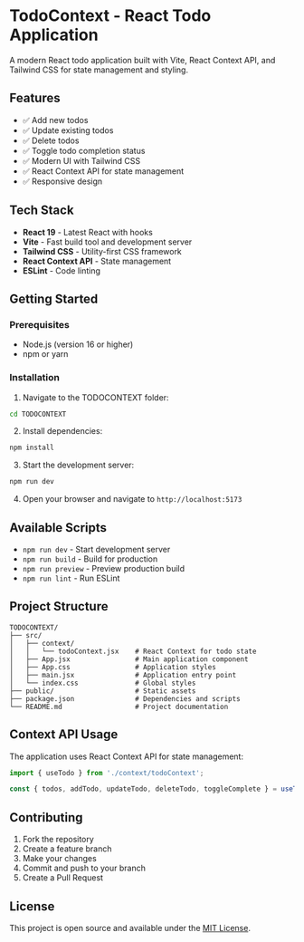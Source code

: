 # TodoContext - React Todo Application

A modern React todo application built with Vite, React Context API, and Tailwind CSS for state management and styling.

## Features

- ✅ Add new todos
- ✅ Update existing todos
- ✅ Delete todos
- ✅ Toggle todo completion status
- ✅ Modern UI with Tailwind CSS
- ✅ React Context API for state management
- ✅ Responsive design

## Tech Stack

- **React 19** - Latest React with hooks
- **Vite** - Fast build tool and development server
- **Tailwind CSS** - Utility-first CSS framework
- **React Context API** - State management
- **ESLint** - Code linting

## Getting Started

### Prerequisites

- Node.js (version 16 or higher)
- npm or yarn

### Installation

1. Navigate to the TODOCONTEXT folder:
```bash
cd TODOCONTEXT
```

2. Install dependencies:
```bash
npm install
```

3. Start the development server:
```bash
npm run dev
```

4. Open your browser and navigate to `http://localhost:5173`

## Available Scripts

- `npm run dev` - Start development server
- `npm run build` - Build for production
- `npm run preview` - Preview production build
- `npm run lint` - Run ESLint

## Project Structure

```
TODOCONTEXT/
├── src/
│   ├── context/
│   │   └── todoContext.jsx    # React Context for todo state
│   ├── App.jsx                # Main application component
│   ├── App.css                # Application styles
│   ├── main.jsx               # Application entry point
│   └── index.css              # Global styles
├── public/                    # Static assets
├── package.json               # Dependencies and scripts
└── README.md                  # Project documentation
```

## Context API Usage

The application uses React Context API for state management:

```jsx
import { useTodo } from './context/todoContext';

const { todos, addTodo, updateTodo, deleteTodo, toggleComplete } = useTodo();
```

## Contributing

1. Fork the repository
2. Create a feature branch
3. Make your changes
4. Commit and push to your branch
5. Create a Pull Request

## License

This project is open source and available under the [MIT License](LICENSE). 